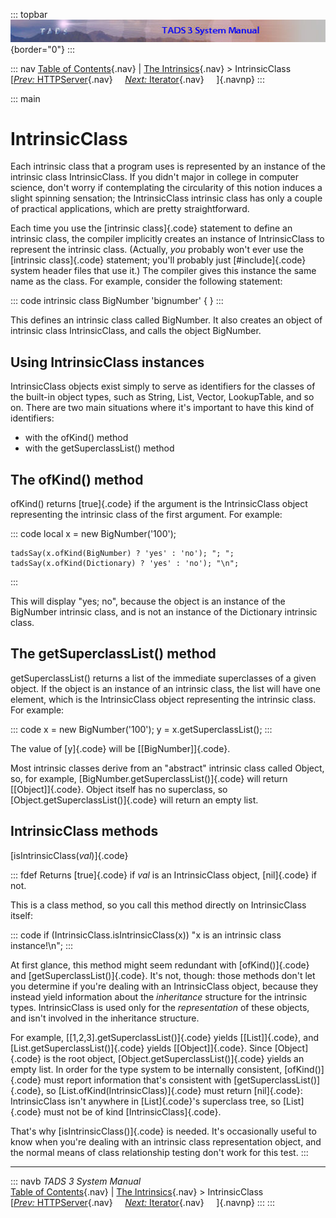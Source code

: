 ::: topbar
![](topbar.jpg){border="0"}
:::

::: nav
[Table of Contents](toc.htm){.nav} \| [The
Intrinsics](builtins.htm){.nav} \> IntrinsicClass\
[[*Prev:* HTTPServer](httpsrv.htm){.nav}     [*Next:*
Iterator](iter.htm){.nav}     ]{.navnp}
:::

::: main
# IntrinsicClass

Each intrinsic class that a program uses is represented by an instance
of the intrinsic class IntrinsicClass. If you didn\'t major in college
in computer science, don\'t worry if contemplating the circularity of
this notion induces a slight spinning sensation; the IntrinsicClass
intrinsic class has only a couple of practical applications, which are
pretty straightforward.

Each time you use the [intrinsic class]{.code} statement to define an
intrinsic class, the compiler implicitly creates an instance of
IntrinsicClass to represent the intrinsic class. (Actually, *you*
probably won\'t ever use the [intrinsic class]{.code} statement; you\'ll
probably just [#include]{.code} system header files that use it.) The
compiler gives this instance the same name as the class. For example,
consider the following statement:

::: code
    intrinsic class BigNumber 'bignumber' { }
:::

This defines an intrinsic class called BigNumber. It also creates an
object of intrinsic class IntrinsicClass, and calls the object
BigNumber.

## Using IntrinsicClass instances

IntrinsicClass objects exist simply to serve as identifiers for the
classes of the built-in object types, such as String, List, Vector,
LookupTable, and so on. There are two main situations where it\'s
important to have this kind of identifiers:

-   with the ofKind() method
-   with the getSuperclassList() method

## The ofKind() method

ofKind() returns [true]{.code} if the argument is the IntrinsicClass
object representing the intrinsic class of the first argument. For
example:

::: code
    local x = new BigNumber('100');
      
    tadsSay(x.ofKind(BigNumber) ? 'yes' : 'no'); "; ";
    tadsSay(x.ofKind(Dictionary) ? 'yes' : 'no'); "\n";
:::

This will display \"yes; no\", because the object is an instance of the
BigNumber intrinsic class, and is not an instance of the Dictionary
intrinsic class.

## The getSuperclassList() method

getSuperclassList() returns a list of the immediate superclasses of a
given object. If the object is an instance of an intrinsic class, the
list will have one element, which is the IntrinsicClass object
representing the intrinsic class. For example:

::: code
    x = new BigNumber('100');
    y = x.getSuperclassList();
:::

The value of [y]{.code} will be [\[BigNumber\]]{.code}.

Most intrinsic classes derive from an \"abstract\" intrinsic class
called Object, so, for example, [BigNumber.getSuperclassList()]{.code}
will return [\[Object\]]{.code}. Object itself has no superclass, so
[Object.getSuperclassList()]{.code} will return an empty list.

## IntrinsicClass methods

[isIntrinsicClass(*val*)]{.code}

::: fdef
Returns [true]{.code} if *val* is an IntrinsicClass object, [nil]{.code}
if not.

This is a class method, so you call this method directly on
IntrinsicClass itself:

::: code
    if (IntrinsicClass.isIntrinsicClass(x))
      "x is an intrinsic class instance!\n";
:::

At first glance, this method might seem redundant with [ofKind()]{.code}
and [getSuperclassList()]{.code}. It\'s not, though: those methods
don\'t let you determine if you\'re dealing with an IntrinsicClass
object, because they instead yield information about the *inheritance*
structure for the intrinsic types. IntrinsicClass is used only for the
*representation* of these objects, and isn\'t involved in the
inheritance structure.

For example, [\[1,2,3\].getSuperclassList()]{.code} yields
[\[List\]]{.code}, and [List.getSuperclassList()]{.code} yields
[\[Object\]]{.code}. Since [Object]{.code} is the root object,
[Object.getSuperclassList()]{.code} yields an empty list. In order for
the type system to be internally consistent, [ofKind()]{.code} must
report information that\'s consistent with [getSuperclassList()]{.code},
so [List.ofKind(IntrinsicClass)]{.code} must return [nil]{.code}:
IntrinsicClass isn\'t anywhere in [List]{.code}\'s superclass tree, so
[List]{.code} must not be of kind [IntrinsicClass]{.code}.

That\'s why [isIntrinsicClass()]{.code} is needed. It\'s occasionally
useful to know when you\'re dealing with an intrinsic class
representation object, and the normal means of class relationship
testing don\'t work for this test.
:::

------------------------------------------------------------------------

::: navb
*TADS 3 System Manual*\
[Table of Contents](toc.htm){.nav} \| [The
Intrinsics](builtins.htm){.nav} \> IntrinsicClass\
[[*Prev:* HTTPServer](httpsrv.htm){.nav}     [*Next:*
Iterator](iter.htm){.nav}     ]{.navnp}
:::
:::
